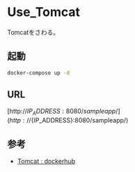 # Use_Tomcat
Tomcatをさわる。

## 起動

``` bash
docker-compose up -d
```

## URL

[http://${IP_ADDRESS}:8080/sampleapp/](http://${IP_ADDRESS}:8080/sampleapp/)

## 参考

- [Tomcat : dockerhub](https://hub.docker.com/_/tomcat?tab=description)